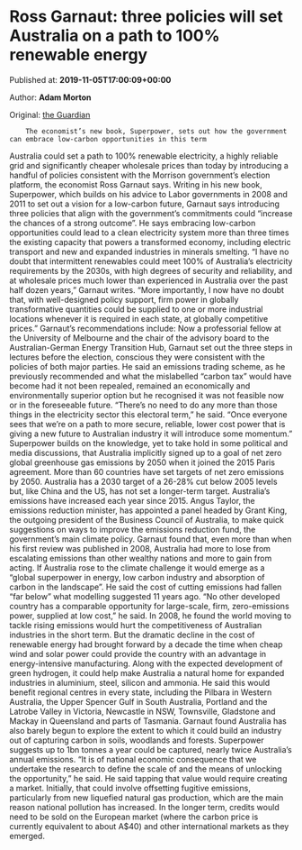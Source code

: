 
# Ross Garnaut: three policies will set Australia on a path to 100% renewable energy

Published at: **2019-11-05T17:00:09+00:00**

Author: **Adam Morton**

Original: [the Guardian](https://www.theguardian.com/australia-news/2019/nov/06/ross-garnaut-three-policies-will-set-australia-on-a-path-to-100-renewable-energy)


        The economist’s new book, Superpower, sets out how the government can embrace low-carbon opportunities in this term
      
Australia could set a path to 100% renewable electricity, a highly reliable grid and significantly cheaper wholesale prices than today by introducing a handful of policies consistent with the Morrison government’s election platform, the economist Ross Garnaut says.
Writing in his new book, Superpower, which builds on his advice to Labor governments in 2008 and 2011 to set out a vision for a low-carbon future, Garnaut says introducing three policies that align with the government’s commitments could “increase the chances of a strong outcome”.
He says embracing low-carbon opportunities could lead to a clean electricity system more than three times the existing capacity that powers a transformed economy, including electric transport and new and expanded industries in minerals smelting.
“I have no doubt that intermittent renewables could meet 100% of Australia’s electricity requirements by the 2030s, with high degrees of security and reliability, and at wholesale prices much lower than experienced in Australia over the past half dozen years,” Garnaut writes.
“More importantly, I now have no doubt that, with well-designed policy support, firm power in globally transformative quantities could be supplied to one or more industrial locations whenever it is required in each state, at globally competitive prices.”
Garnaut’s recommendations include:
Now a professorial fellow at the University of Melbourne and the chair of the advisory board to the Australian-German Energy Transition Hub, Garnaut set out the three steps in lectures before the election, conscious they were consistent with the policies of both major parties.
He said an emissions trading scheme, as he previously recommended and what the mislabelled “carbon tax” would have become had it not been repealed, remained an economically and environmentally superior option but he recognised it was not feasible now or in the foreseeable future.
“There’s no need to do any more than those things in the electricity sector this electoral term,” he said. “Once everyone sees that we’re on a path to more secure, reliable, lower cost power that is giving a new future to Australian industry it will introduce some momentum.”
Superpower builds on the knowledge, yet to take hold in some political and media discussions, that Australia implicitly signed up to a goal of net zero global greenhouse gas emissions by 2050 when it joined the 2015 Paris agreement.
More than 60 countries have set targets of net zero emissions by 2050. Australia has a 2030 target of a 26-28% cut below 2005 levels but, like China and the US, has not set a longer-term target. Australia’s emissions have increased each year since 2015.
Angus Taylor, the emissions reduction minister, has appointed a panel headed by Grant King, the outgoing president of the Business Council of Australia, to make quick suggestions on ways to improve the emissions reduction fund, the government’s main climate policy.
Garnaut found that, even more than when his first review was published in 2008, Australia had more to lose from escalating emissions than other wealthy nations and more to gain from acting. If Australia rose to the climate challenge it would emerge as a “global superpower in energy, low carbon industry and absorption of carbon in the landscape”.
He said the cost of cutting emissions had fallen “far below” what modelling suggested 11 years ago. “No other developed country has a comparable opportunity for large-scale, firm, zero-emissions power, supplied at low cost,” he said.
In 2008, he found the world moving to tackle rising emissions would hurt the competitiveness of Australian industries in the short term. But the dramatic decline in the cost of renewable energy had brought forward by a decade the time when cheap wind and solar power could provide the country with an advantage in energy-intensive manufacturing.
Along with the expected development of green hydrogen, it could help make Australia a natural home for expanded industries in aluminium, steel, silicon and ammonia. He said this would benefit regional centres in every state, including the Pilbara in Western Australia, the Upper Spencer Gulf in South Australia, Portland and the Latrobe Valley in Victoria, Newcastle in NSW, Townsville, Gladstone and Mackay in Queensland and parts of Tasmania.
Garnaut found Australia has also barely begun to explore the extent to which it could build an industry out of capturing carbon in soils, woodlands and forests. Superpower suggests up to 1bn tonnes a year could be captured, nearly twice Australia’s annual emissions.
“It is of national economic consequence that we undertake the research to define the scale of and the means of unlocking the opportunity,” he said.
He said tapping that value would require creating a market. Initially, that could involve offsetting fugitive emissions, particularly from new liquefied natural gas production, which are the main reason national pollution has increased.
In the longer term, credits would need to be sold on the European market (where the carbon price is currently equivalent to about A$40) and other international markets as they emerged.

